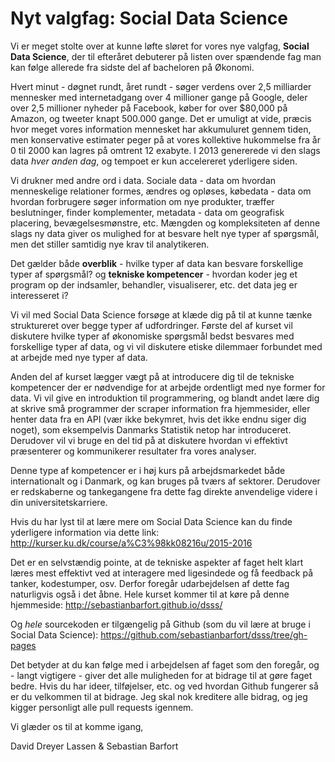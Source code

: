 
# Nyt valgfag: Social Data Science

Vi er meget stolte over at kunne løfte sløret for vores nye valgfag, **Social Data Science**, der til efteråret debuterer på listen over spændende fag man kan følge allerede fra sidste del af bacheloren på Økonomi.

Hvert minut - døgnet rundt, året rundt - søger verdens over 2,5 milliarder mennesker med internetadgang over 4 millioner gange på Google, deler over 2,5 millioner nyheder på Facebook, køber for over $80,000 på Amazon, og tweeter knapt 500.000 gange. Det er umuligt at vide, præcis hvor meget vores information mennesket har akkumuluret gennem tiden, men konservative estimater peger på at vores kollektive hukommelse fra år 0 til 2000 kan lagres på omtrent 12 exabyte. I 2013 genererede vi den slags data *hver anden dag*, og tempoet er kun accelereret yderligere siden.

Vi drukner med andre ord i data. Sociale data - data om hvordan menneskelige relationer formes, ændres og opløses, købedata - data om hvordan forbrugere søger information om nye produkter, træffer beslutninger, finder komplementer, metadata - data om geografisk placering, bevægelsesmønstre, etc. Mængden og kompleksiteten af denne slags ny data giver os mulighed for at besvare helt nye typer af spørgsmål, men det stiller samtidig nye krav til analytikeren.

Det gælder både **overblik** - hvilke typer af data kan besvare forskellige typer af spørgsmål? og **tekniske kompetencer** - hvordan koder jeg et program op der indsamler, behandler, visualiserer, etc. det data jeg er interesseret i?

Vi vil med Social Data Science forsøge at klæde dig på til at kunne tænke struktureret over begge typer af udfordringer. Første del af kurset vil diskutere hvilke typer af økonomiske spørgsmål bedst besvares med forskellige typer af data, og vi vil diskutere etiske dilemmaer forbundet med at arbejde med nye typer af data.

Anden del af kurset lægger vægt på at introducere dig til de tekniske kompetencer der er nødvendige for at arbejde ordentligt med nye former for data. Vi vil give en introduktion til programmering, og blandt andet lære dig at skrive små programmer der scraper information fra hjemmesider, eller henter data fra en API (vær ikke bekymret, hvis det ikke endnu siger dig noget), som eksempelvis Danmarks Statistik netop har introduceret. Derudover vil vi bruge en del tid på at diskutere hvordan vi effektivt præsenterer og kommunikerer resultater fra vores analyser.

Denne type af kompetencer er i høj kurs på arbejdsmarkedet både internationalt og i Danmark, og kan bruges på tværs af sektorer. Derudover er redskaberne og tankegangene fra dette fag direkte anvendelige videre i din universitetskarriere.

Hvis du har lyst til at lære mere om Social Data Science kan du finde yderligere information via dette link:
http://kurser.ku.dk/course/a%C3%98kk08216u/2015-2016

Det er en selvstændig pointe, at de tekniske aspekter af faget helt klart læres mest effektivt ved at interagere med ligesindede og få feedback på tanker, kodestumper, osv. Derfor foregår udarbejdelsen af dette fag naturligvis også i det åbne. Hele kurset kommer til at køre på denne hjemmeside:
http://sebastianbarfort.github.io/dsss/

Og *hele* sourcekoden er tilgængelig på Github (som du vil lære at bruge i Social Data Science):
https://github.com/sebastianbarfort/dsss/tree/gh-pages

Det betyder at du kan følge med i arbejdelsen af faget som den foregår, og - langt vigtigere - giver det alle muligheden for at bidrage til at gøre faget bedre. Hvis du har ideer, tilføjelser, etc. og ved hvordan Github fungerer så er du velkommen til at bidrage. Jeg skal nok kreditere alle bidrag, og jeg kigger personligt alle pull requests igennem.

Vi glæder os til at komme igang,

David Dreyer Lassen & Sebastian Barfort